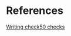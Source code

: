 # References
[Writing check50 checks](https://cs50.readthedocs.io/projects/check50/en/latest/check_writer/)  
